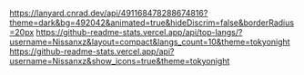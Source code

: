 https://lanyard.cnrad.dev/api/491168478288674816?theme=dark&bg=492042&animated=true&hideDiscrim=false&borderRadius=20px
https://github-readme-stats.vercel.app/api/top-langs/?username=Nissanxz&layout=compact&langs_count=10&theme=tokyonight
https://github-readme-stats.vercel.app/api?username=Nissanxz&show_icons=true&theme=tokyonight
